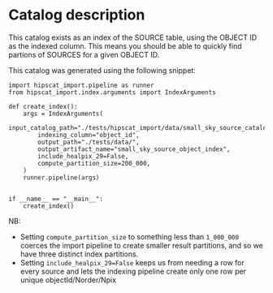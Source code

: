 # Catalog description

This catalog exists as an index of the SOURCE table, using the OBJECT ID
as the indexed column. This means you should be able to quickly find
partions of SOURCES for a given OBJECT ID.

This catalog was generated using the following snippet:

```
import hipscat_import.pipeline as runner
from hipscat_import.index.arguments import IndexArguments

def create_index():
    args = IndexArguments(
        input_catalog_path="./tests/hipscat_import/data/small_sky_source_catalog/",
        indexing_column="object_id",
        output_path="./tests/data/",
        output_artifact_name="small_sky_source_object_index",
        include_healpix_29=False,
        compute_partition_size=200_000,
    )
    runner.pipeline(args)


if __name__ == "__main__":
    create_index()
```

NB: 

- Setting `compute_partition_size` to something less than `1_000_000` 
  coerces the import pipeline to create smaller result partitions, 
  and so we have three distinct index partitions.
- Setting `include_healpix_29=False` keeps us from needing a row for every 
  source and lets the indexing pipeline create only one row per 
  unique objectId/Norder/Npix